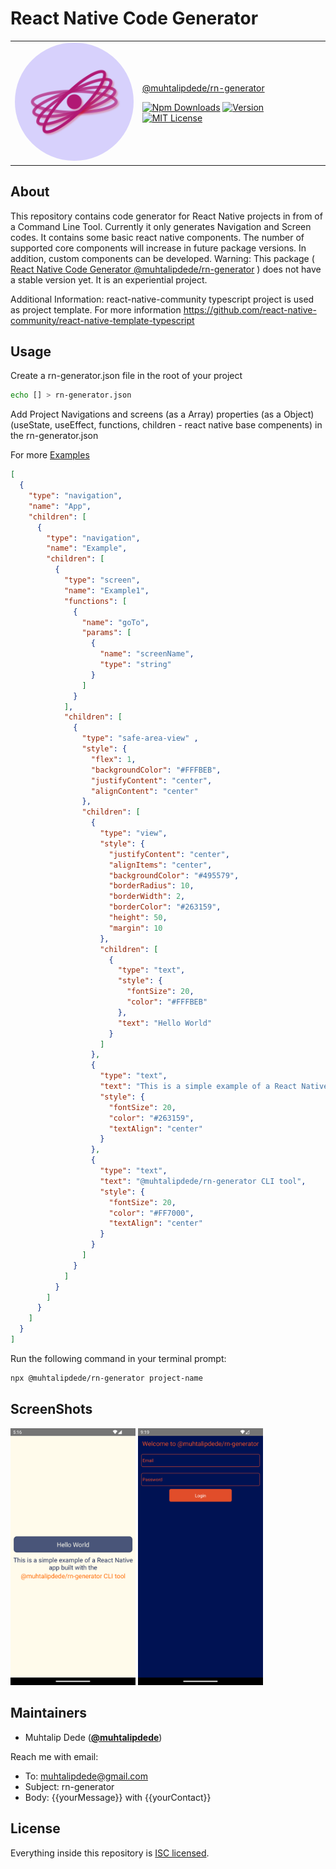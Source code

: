 # React Native Code Generator

<table>
<tr>
<td>
<img src="./assets/icon.png" alt="drawing" width="200" style="border-radius:50%"/>
</td>
<td>

[@muhtalipdede/rn-generator][package]

[![Npm Downloads][npm-downloads]][package] [![Version][version-badge]][package] [![MIT License][license-badge]][license]

</td>
</tr>
</table>

## About
This repository contains code generator for React Native projects in from of a Command Line Tool. Currently it only generates Navigation and Screen codes. It contains some basic react native components. The number of supported core components will increase in future package versions. In addition, custom components can be developed.
Warning: This package ( [React Native Code Generator @muhtalipdede/rn-generator][package] ) does not have a stable version yet. It is an experiential project.

Additional Information: react-native-community typescript project is used as project template. For more information https://github.com/react-native-community/react-native-template-typescript

## Usage

Create a rn-generator.json file in the root of your project
```sh
echo [] > rn-generator.json
````

Add Project Navigations and screens (as a Array) properties (as a Object) (useState, useEffect, functions, children - react native base compenents) in the rn-generator.json

For more [Examples](./examples)
```json
[
  {
    "type": "navigation",
    "name": "App",
    "children": [
      {
        "type": "navigation",
        "name": "Example",
        "children": [
          {
            "type": "screen",
            "name": "Example1",
            "functions": [
              {
                "name": "goTo",
                "params": [
                  {
                    "name": "screenName",
                    "type": "string"
                  }
                ]
              }
            ],
            "children": [
              {
                "type": "safe-area-view" ,
                "style": {
                  "flex": 1,
                  "backgroundColor": "#FFFBEB",
                  "justifyContent": "center",
                  "alignContent": "center"
                },
                "children": [
                  {
                    "type": "view",
                    "style": {
                      "justifyContent": "center",
                      "alignItems": "center",
                      "backgroundColor": "#495579",
                      "borderRadius": 10,
                      "borderWidth": 2,
                      "borderColor": "#263159",
                      "height": 50,
                      "margin": 10
                    },
                    "children": [
                      {
                        "type": "text",
                        "style": {
                          "fontSize": 20,
                          "color": "#FFFBEB"
                        },
                        "text": "Hello World"
                      }
                    ]
                  },
                  {
                    "type": "text",
                    "text": "This is a simple example of a React Native app built with the",
                    "style": {
                      "fontSize": 20,
                      "color": "#263159",
                      "textAlign": "center"
                    }
                  },
                  {
                    "type": "text",
                    "text": "@muhtalipdede/rn-generator CLI tool",
                    "style": {
                      "fontSize": 20,
                      "color": "#FF7000",
                      "textAlign": "center"
                    }
                  }
                ]
              }
            ]
          }
        ]
      }
    ]
  }
]
```

Run the following command in your terminal prompt:
```sh
npx @muhtalipdede/rn-generator project-name
```

## ScreenShots
<img src="./examples/example-1/Screenshot_1.png" alt="drawing" width="200" />
<img src="./examples/example-2/Screenshot_1.png" alt="drawing" width="200"/>

## Maintainers
- Muhtalip Dede ([**@muhtalipdede**](https://github.com/muhtalipdede))

Reach me with email: 

- To: muhtalipdede@gmail.com
- Subject: rn-generator
- Body: {{yourMessage}} with {{yourContact}}

## License

Everything inside this repository is [ISC licensed](./LICENSE).

[npm-downloads]: https://img.shields.io/npm/dw/@muhtalipdede/rn-generator?style=flat-square
[npm-bundle-size]: https://img.shields.io/bundlephobia/min/@muhtalipdede/rn-generator?style=flat-square
[version-badge]: https://img.shields.io/npm/v/@muhtalipdede/rn-generator.svg?style=flat-square
[package]: https://www.npmjs.com/package/@muhtalipdede/rn-generator
[license-badge]: https://img.shields.io/npm/l/@muhtalipdede/rn-generator.svg?style=flat-square
[license]: https://opensource.org/licenses/MIT